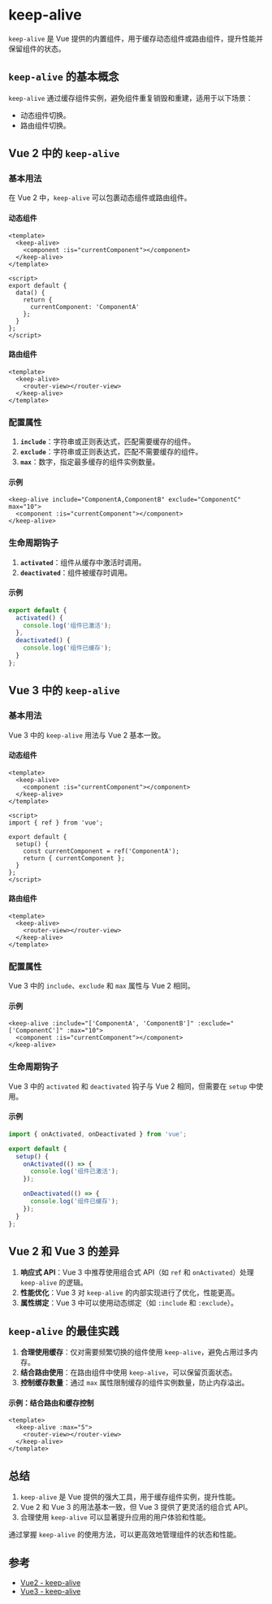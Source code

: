 # keep-alive

`keep-alive` 是 Vue 提供的内置组件，用于缓存动态组件或路由组件，提升性能并保留组件的状态。

## `keep-alive` 的基本概念

`keep-alive` 通过缓存组件实例，避免组件重复销毁和重建，适用于以下场景：

- 动态组件切换。
- 路由组件切换。

## Vue 2 中的 `keep-alive`

### 基本用法

在 Vue 2 中，`keep-alive` 可以包裹动态组件或路由组件。

#### 动态组件

```vue
<template>
  <keep-alive>
    <component :is="currentComponent"></component>
  </keep-alive>
</template>

<script>
export default {
  data() {
    return {
      currentComponent: 'ComponentA'
    };
  }
};
</script>
```

#### 路由组件

```vue
<template>
  <keep-alive>
    <router-view></router-view>
  </keep-alive>
</template>
```

### 配置属性

1. **`include`**：字符串或正则表达式，匹配需要缓存的组件。
2. **`exclude`**：字符串或正则表达式，匹配不需要缓存的组件。
3. **`max`**：数字，指定最多缓存的组件实例数量。

#### 示例

```vue
<keep-alive include="ComponentA,ComponentB" exclude="ComponentC" max="10">
  <component :is="currentComponent"></component>
</keep-alive>
```

### 生命周期钩子

1. **`activated`**：组件从缓存中激活时调用。
2. **`deactivated`**：组件被缓存时调用。

#### 示例

```javascript
export default {
  activated() {
    console.log('组件已激活');
  },
  deactivated() {
    console.log('组件已缓存');
  }
};
```

## Vue 3 中的 `keep-alive`

### 基本用法

Vue 3 中的 `keep-alive` 用法与 Vue 2 基本一致。

#### 动态组件

```vue
<template>
  <keep-alive>
    <component :is="currentComponent"></component>
  </keep-alive>
</template>

<script>
import { ref } from 'vue';

export default {
  setup() {
    const currentComponent = ref('ComponentA');
    return { currentComponent };
  }
};
</script>
```

#### 路由组件

```vue
<template>
  <keep-alive>
    <router-view></router-view>
  </keep-alive>
</template>
```

### 配置属性

Vue 3 中的 `include`、`exclude` 和 `max` 属性与 Vue 2 相同。

#### 示例

```vue
<keep-alive :include="['ComponentA', 'ComponentB']" :exclude="['ComponentC']" :max="10">
  <component :is="currentComponent"></component>
</keep-alive>
```

### 生命周期钩子

Vue 3 中的 `activated` 和 `deactivated` 钩子与 Vue 2 相同，但需要在 `setup` 中使用。

#### 示例

```javascript
import { onActivated, onDeactivated } from 'vue';

export default {
  setup() {
    onActivated(() => {
      console.log('组件已激活');
    });

    onDeactivated(() => {
      console.log('组件已缓存');
    });
  }
};
```

## Vue 2 和 Vue 3 的差异

1. **响应式 API**：Vue 3 中推荐使用组合式 API（如 `ref` 和 `onActivated`）处理 `keep-alive` 的逻辑。
2. **性能优化**：Vue 3 对 `keep-alive` 的内部实现进行了优化，性能更高。
3. **属性绑定**：Vue 3 中可以使用动态绑定（如 `:include` 和 `:exclude`）。

## `keep-alive` 的最佳实践

1. **合理使用缓存**：仅对需要频繁切换的组件使用 `keep-alive`，避免占用过多内存。
2. **结合路由使用**：在路由组件中使用 `keep-alive`，可以保留页面状态。
3. **控制缓存数量**：通过 `max` 属性限制缓存的组件实例数量，防止内存溢出。

#### 示例：结合路由和缓存控制

```vue
<template>
  <keep-alive :max="5">
    <router-view></router-view>
  </keep-alive>
</template>
```

## 总结

1. `keep-alive` 是 Vue 提供的强大工具，用于缓存组件实例，提升性能。
2. Vue 2 和 Vue 3 的用法基本一致，但 Vue 3 提供了更灵活的组合式 API。
3. 合理使用 `keep-alive` 可以显著提升应用的用户体验和性能。

通过掌握 `keep-alive` 的使用方法，可以更高效地管理组件的状态和性能。

## 参考

- [Vue2 - keep-alive](https://v2.cn.vuejs.org/v2/guide/components-dynamic-async.html#%E5%9C%A8%E5%8A%A8%E6%80%81%E7%BB%84%E4%BB%B6%E4%B8%8A%E4%BD%BF%E7%94%A8-keep-alive)
- [Vue3 - keep-alive](https://cn.vuejs.org/guide/built-ins/keep-alive.html)
